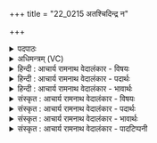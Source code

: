 +++
title = "22_0215 अतश्चिदिन्द्र न"

+++
<details><summary>पदपाठः</summary>

अ꣡तः꣢꣯। चि꣣त्। इन्द्र। नः। उ꣡प꣢꣯। आ। या꣣हि। शत꣡वा꣢जया। श꣣त꣢। वा꣣जया। इषा꣢। स꣣ह꣡स्र꣢वाजया। स꣣ह꣡स्र꣢। वा꣣जया। । २१५।
</details>

<details><summary>अधिमन्त्रम् (VC)</summary>

- इन्द्रः
- श्रुतकक्ष आङ्गिरसः
- गायत्री
- षड्जः
- ऐन्द्रं काण्डम्
</details>

<details><summary>हिन्दी : आचार्य रामनाथ वेदालंकार - विषयः</summary>

अगले मन्त्र में यह वर्णन है कि इन्द्र किन वस्तुओं के साथ हमें प्राप्त हो।
</details>

<details><summary>हिन्दी : आचार्य रामनाथ वेदालंकार - पदार्थः</summary>

पदार्थान्वयभाषाः -  प्रथम—परमात्मा के पक्ष में। (अतः चित्) इसीलिए, अर्थात् क्योंकि हम पूर्वमन्त्रोक्त रीति से बलादि की कामना करते हुए आपको अपने मैत्रीरसों से सींचते हैं, इस कारण हे (इन्द्र) परमैश्वर्यवन् जगदीश्वर ! आप (शतवाजया) सैंकड़ों बलों से युक्त और (सहस्रवाजया) सहस्रों विज्ञानों से युक्त (इषा) अभीष्ट आनन्दरस की धारा के साथ (नः) हमें (उप आयाहि) प्राप्त हों ॥ द्वितीय—राजा के पक्ष में। हे (इन्द्र) शत्रुविदारक धनपति राजन् ! आप (अतः चित्) इस अपनी राजधानी से (शतवाजया) बहुत बल और वेगवाली तथा (सहस्रवाजया) सहस्र संग्राम करने में समर्थ (इषा) सेना के साथ (नः) शत्रुओं से पीड़ित हम प्रजाजनों को (उप आयाहि) प्राप्त हों ॥ तृतीय—आचार्य के पक्ष में। हे (इन्द्र) अविद्या के विदारक और ज्ञान-धन से सम्पन्न आचार्यप्रवर ! (त्वम्) आप (अतः चित्) इस अपनी कुटी से (शतवाजया) प्रचुर बल से युक्त, (सहस्रवाजया) बहुत ज्ञान से युक्त (इषा) ब्रह्मचर्यादि व्रतपालन की प्रेरणा के साथ (नः) हम शिष्यों को (उप आयाहि) प्राप्त हों ॥२॥ इस मन्त्र में श्लेषालङ्कार है, और उपमानोपमेयभाव ध्वनित हो रहा है। ‘वाजया’ इस भिन्नार्थक शब्द की एक बार आवृत्ति होने से यमक अलङ्कार है ॥२॥
</details>

<details><summary>हिन्दी : आचार्य रामनाथ वेदालंकार - भावार्थः</summary>

भावार्थभाषाः -  जैसे राजा बलवती, संग्रामकुशल सेना के साथ प्रजाजनों को और आचार्य बलविद्यायुक्त सदाचार-प्रेरणा के साथ शिष्यों को प्राप्त होता है, वैसे ही परमात्मा बलविज्ञानयुक्त आनन्दरस की धारा के साथ हमें प्राप्त हो ॥२॥
</details>

<details><summary>संस्कृत : आचार्य रामनाथ वेदालंकार - विषयः</summary>

अथेन्द्रः कैर्वस्तुभिः सहास्मान् प्राप्नुयादित्याह।
</details>

<details><summary>संस्कृत : आचार्य रामनाथ वेदालंकार - पदार्थः</summary>

पदार्थान्वयभाषाः -  प्रथमः—परमात्मपरः। (अतः चित्) अत एव, यतः पूर्वमन्त्रोक्तरीत्या वाजं कामयमाना वयं त्वां मैत्रीरसैः सिञ्चामस्तस्मादित्यर्थः, हे (इन्द्र) परमैश्वर्यवन् जगदीश्वर ! त्वम् (शतवाजया) शतबलयुक्तया। वाज इति बलनाम। निघं० २।९। (सहस्रवाजया) सहस्रविज्ञानयुक्तया२ (इषा) एष्टव्यया आनन्दरससंतत्या सह। इषु इच्छायाम्, तुदादिः, ततः क्विप्। तृतीयैकवचने रूपम्। (नः) अस्मान् (उप आयाहि) उपागच्छ ॥ अथ द्वितीयः—राजपरः। हे (इन्द्र) शत्रुविदारक धनाधिप राजन् ! त्वम् (अतः चित्) अस्मात् स्वकीयात् राजनगरात्। अत्र चिदिति पूरणः। (शतवाजया) बहुबलवेगयुक्तया, (सहस्रवाजया) सहस्रसंग्रामसमर्थया। वाज इति संग्रामनाम। निघं० २।१७। (इषा) सेनया३ सह (नः) अस्मान् शत्रुभिः पीडितान् प्रजाजनान् (उप आयाहि) उपागच्छ ॥ अथ तृतीयः—आचार्यपरः। हे (इन्द्र)अविद्याविदारक ज्ञानैश्वर्यसम्पन्न आचार्यप्रवर ! त्वम् (अतः चित्) अस्मात् स्वकीयात् कुटीरात् (शतवाजया) प्रचुरबलयुक्तया, (सहस्रवाजया) बहुज्ञानयुक्तया (इषा) ब्रह्मचर्यादिव्रतपालनप्रेरणया सह (नः) अस्मान् त्वदीयशिष्यान् (उप आयाहि) उपागच्छ ॥२॥ अत्र श्लेषालङ्कारः। उपमानोपमेयभावश्च ध्वन्यते। ‘वाजया’ इति भिन्नार्थकस्य सकृदावृत्तौ यमकालङ्कारः ॥२॥
</details>

<details><summary>संस्कृत : आचार्य रामनाथ वेदालंकार - भावार्थः</summary>

भावार्थभाषाः -  यथा राजा बलवत्या संग्रामकुशलया सेनया सह प्रजाजनान्, आचार्यश्च बलविद्यायुक्तया सदाचारप्रेरणया सह शिष्यान् उपागच्छति तथैव परमात्मा बलविज्ञानवत्याऽऽनन्दरसधारया सहास्मानुपेयात् ॥२॥
</details>

<details><summary>संस्कृत : आचार्य रामनाथ वेदालंकार - पादटिप्पनी</summary>

टिप्पणी:   १. ऋ० ८।९२।१०। २. वाजम् विज्ञानम् इति ऋ० १।११७।१० भाष्ये द०। ३. इषः इष्यन्ते यास्ताः सेनाः, अत्र ‘कृतो बहुलम्’ इति वार्तिकेन कर्मणि क्विप्, इति ऋ० १।९।८ भाष्ये द०। इष गतौ, दिवादिः।
</details>